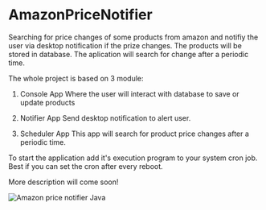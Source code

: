 # AmazonPriceNotifier

Searching for price changes of some products from amazon and notifiy the user via desktop notification if the prize changes. 
The products will be stored in database. The aplication will search for change after a periodic time.

The whole project is based on 3 module:
1. Console App
Where the user will interact with database to save or update products

2. Notifier App
Send desktop notification to alert user.

3. Scheduler App
This app will search for product price changes after a periodic time.

To start the application add it's execution program to your system cron job. Best if you can set the cron after every reboot.

More description will come soon!

![Amazon price notifier  Java](https://user-images.githubusercontent.com/27778619/91544185-320bc680-e941-11ea-9966-22a1f9704ab4.jpeg)
